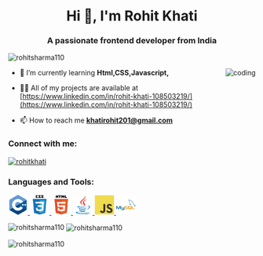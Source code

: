 <h1 align="center">Hi 👋, I'm Rohit Khati</h1>
<h3 align="center">A passionate frontend developer from India</h3>

<p align="left"> <img src="https://komarev.com/ghpvc/?username=rohitsharma110&label=Profile%20views&color=0e75b6&style=flat" alt="rohitsharma110" /> </p>

<img align="right" alt="coding" src="https://images.squarespace-cdn.com/content/v1/5769fc401b631bab1addb2ab/1541580611624-TE64QGKRJG8SWAIUS7NS/coding-freak.gif" height="400">

- 🌱 I’m currently learning **Html,CSS,Javascript,**

- 👨‍💻 All of my projects are available at [https://www.linkedin.com/in/rohit-khati-108503219/](https://www.linkedin.com/in/rohit-khati-108503219/)

- 📫 How to reach me **khatirohit201@gmail.com**

<h3 align="left">Connect with me:</h3>
<p align="left">
<a href="https://linkedin.com/in/rohitkhati" target="blank"><img align="center" src="https://raw.githubusercontent.com/rahuldkjain/github-profile-readme-generator/master/src/images/icons/Social/linked-in-alt.svg" alt="rohitkhati" height="30" width="40" /></a>
</p>

<h3 align="left">Languages and Tools:</h3>
<p align="left"> <a href="https://www.w3schools.com/cpp/" target="_blank" rel="noreferrer"> <img src="https://raw.githubusercontent.com/devicons/devicon/master/icons/cplusplus/cplusplus-original.svg" alt="cplusplus" width="40" height="40"/> </a> <a href="https://www.w3schools.com/css/" target="_blank" rel="noreferrer"> <img src="https://raw.githubusercontent.com/devicons/devicon/master/icons/css3/css3-original-wordmark.svg" alt="css3" width="40" height="40"/> </a> <a href="https://www.w3.org/html/" target="_blank" rel="noreferrer"> <img src="https://raw.githubusercontent.com/devicons/devicon/master/icons/html5/html5-original-wordmark.svg" alt="html5" width="40" height="40"/> </a> <a href="https://www.java.com" target="_blank" rel="noreferrer"> <img src="https://raw.githubusercontent.com/devicons/devicon/master/icons/java/java-original.svg" alt="java" width="40" height="40"/> </a> <a href="https://developer.mozilla.org/en-US/docs/Web/JavaScript" target="_blank" rel="noreferrer"> <img src="https://raw.githubusercontent.com/devicons/devicon/master/icons/javascript/javascript-original.svg" alt="javascript" width="40" height="40"/> </a> <a href="https://www.mysql.com/" target="_blank" rel="noreferrer"> <img src="https://raw.githubusercontent.com/devicons/devicon/master/icons/mysql/mysql-original-wordmark.svg" alt="mysql" width="40" height="40"/> </a> </p>

<p><img align="left" src="https://github-readme-stats.vercel.app/api/top-langs?username=rohitsharma110&show_icons=true&locale=en&layout=compact" alt="rohitsharma110" /></p>

<p>&nbsp;<img align="center" src="https://github-readme-stats.vercel.app/api?username=rohitsharma110&show_icons=true&locale=en" alt="rohitsharma110" /></p>

<p><img align="center" src="https://github-readme-streak-stats.herokuapp.com/?user=rohitsharma110&" alt="rohitsharma110" /></p>
